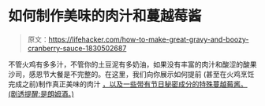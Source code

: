 # 如何制作美味的肉汁和蔓越莓酱

> 原文：<https://lifehacker.com/how-to-make-great-gravy-and-boozy-cranberry-sauce-1830502687>

不管火鸡有多多汁，不管你的土豆泥有多奶油，如果没有丰富的肉汁和酸涩的酸果沙司，感恩节大餐是不完整的。在这里，我们向你展示如何提前 (甚至在火鸡烹饪完成之前)制作真正美味的肉汁 [，以及一些带有节日秘密成分的特殊蔓越莓酱。(剧透提醒:是朗姆酒。)](https://skillet.lifehacker.com/how-to-make-turkey-gravy-without-pan-drippings-1830415802)